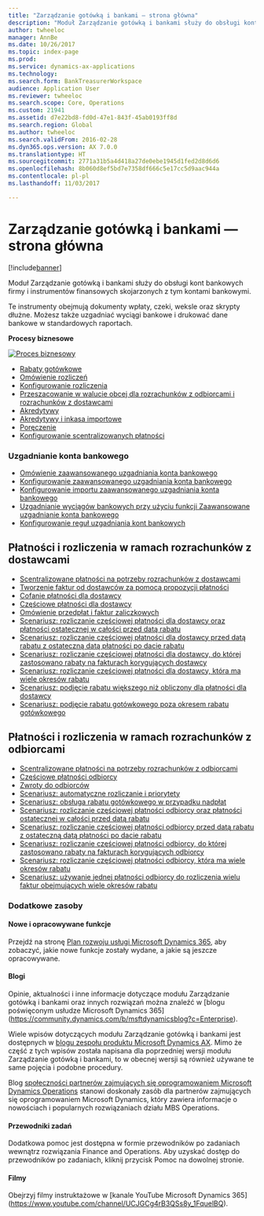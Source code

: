 ```yaml
---
title: "Zarządzanie gotówką i bankami — strona główna"
description: "Moduł Zarządzanie gotówką i bankami służy do obsługi kont bankowych firmy i instrumentów finansowych skojarzonych z tym kontami bankowymi."
author: twheeloc
manager: AnnBe
ms.date: 10/26/2017
ms.topic: index-page
ms.prod: 
ms.service: dynamics-ax-applications
ms.technology: 
ms.search.form: BankTreasurerWorkspace
audience: Application User
ms.reviewer: twheeloc
ms.search.scope: Core, Operations
ms.custom: 21941
ms.assetid: d7e22bd8-fd0d-47e1-843f-45ab0193ff8d
ms.search.region: Global
ms.author: twheeloc
ms.search.validFrom: 2016-02-28
ms.dyn365.ops.version: AX 7.0.0
ms.translationtype: HT
ms.sourcegitcommit: 2771a31b5a4d418a27de0ebe1945d1fed2d8d6d6
ms.openlocfilehash: 8b060d8ef5bd7e7358df666c5e17cc5d9aac944a
ms.contentlocale: pl-pl
ms.lasthandoff: 11/03/2017

---
```


# <a name="cash-and-bank-management-home-page"></a>Zarządzanie gotówką i bankami — strona główna

[!include[banner](../includes/banner.md)]

Moduł Zarządzanie gotówką i bankami służy do obsługi kont bankowych firmy i instrumentów finansowych skojarzonych z tym kontami bankowymi. 

Te instrumenty obejmują dokumenty wpłaty, czeki, weksle oraz skrypty dłużne. Możesz także uzgadniać wyciągi bankowe i drukować dane bankowe w standardowych raportach.

**Procesy biznesowe**

[![Proces biznesowy](./media/Cash-process.PNG)](./media/Cash-process.PNG)

-   [Rabaty gotówkowe](cash-discounts.md)
-   [Omówienie rozliczeń](settlement-overview.md)
-   [Konfigurowanie rozliczenia](configure-settlement.md)
-   [Przeszacowanie w walucie obcej dla rozrachunków z odbiorcami i rozrachunków z dostawcami](foreign-currency-revaluation-accounts-payable-accounts-receivable.md)
-   [Akredytywy](letters-of-credit.md)
-   [Akredytywy i inkasa importowe](letters-of-credit-import-collections.md)
-   [Poręczenie](letters-of-guarantee.md)
-   [Konfigurowanie scentralizowanych płatności](set-up-centralized-payments.md)

### <a name="bank-reconciliation"></a>Uzgadnianie konta bankowego

-   [Omówienie zaawansowanego uzgadniania konta bankowego](advanced-bank-reconciliation-overview.md)
-   [Konfigurowanie zaawansowanego uzgadniania konta bankowego](configure-advanced-bank-reconciliation.md)
-   [Konfigurowanie importu zaawansowanego uzgadniania konta bankowego](set-up-advanced-bank-reconciliation-import-process.md)
-   [Uzgadnianie wyciągów bankowych przy użyciu funkcji Zaawansowane uzgadnianie konta bankowego](reconcile-bank-statements-advanced-bank-reconciliation.md)
-   [Konfigurowanie reguł uzgadniania kont bankowych](set-up-bank-reconciliation-matching-rules.md)


## <a name="accounts-payable-payments-and-settlements"></a>Płatności i rozliczenia w ramach rozrachunków z dostawcami
-   [Scentralizowane płatności na potrzeby rozrachunków z dostawcami](../accounts-payable/centralized-payments-accounts-payable.md)
-   [Tworzenie faktur od dostawców za pomocą propozycji płatności](../accounts-payable/create-vendor-payments-payment-proposal.md)
-   [Cofanie płatności dla dostawcy](../accounts-payable/reverse-vendor-payment.md)
-   [Częściowe płatności dla dostawcy](../accounts-payable/vendor-payments-partial-amount.md)
-   [Omówienie przedpłat i faktur zaliczkowych](../accounts-payable/prepayments-invoices-vs-prepayments.md)
-   [Scenariusz: rozliczanie częściowej płatności dla dostawcy oraz płatności ostatecznej w całości przed datą rabatu](../accounts-payable/settle-partial-vendor-payment-or-final-payment-before-discount.md)
-   [Scenariusz: rozliczanie częściowej płatności dla dostawcy przed datą rabatu z ostateczną datą płatności po dacie rabatu](../accounts-payable/settle-partial-vendor-payment-before-discount-or-final-payment-after.md)
-   [Scenariusz: rozliczanie częściowej płatności dla dostawcy, do której zastosowano rabaty na fakturach korygujących dostawcy](../accounts-payable/settle-partial-vendor-payment-discounts-vendor-credit-notes.md)
-   [Scenariusz: rozliczanie częściowej płatności dla dostawcy, która ma wiele okresów rabatu](../accounts-payable/settle-partial-vendor-payment-multiple-discount-periods.md)
-   [Scenariusz: podjęcie rabatu większego niż obliczony dla płatności dla dostawcy](../accounts-payable/take-discount-more-calculated-discount-vendor-payment.md)
-   [Scenariusz: podjęcie rabatu gotówkowego poza okresem rabatu gotówkowego](../accounts-payable/take-cash-discount-outside-cash-discount-timeframe.md)

## <a name="accounts-receivable-payments-and-settlements"></a>Płatności i rozliczenia w ramach rozrachunków z odbiorcami
-   [Scentralizowane płatności na potrzeby rozrachunków z odbiorcami](../accounts-receivable/centralized-payments-accounts-receivable.md)
-   [Częściowe płatności odbiorcy](../accounts-receivable/customer-payments-partial-amount.md)
-   [Zwroty do odbiorców](../accounts-receivable/reimburse-customers.md)
-   [Scenariusz: automatyczne rozliczanie i priorytety](../accounts-receivable/automatic-settlement-prioritization.md)
-   [Scenariusz: obsługa rabatu gotówkowego w przypadku nadpłat](../cash-bank-management/cash-discount-handling-overpayments.md)
-   [Scenariusz: rozliczanie częściowej płatności odbiorcy oraz płatności ostatecznej w całości przed datą rabatu](../accounts-payable/settle-partial-customer-payment-or-final-payment-before-discount.md)
-   [Scenariusz: rozliczanie częściowej płatności odbiorcy przed datą rabatu z ostateczną datą płatności po dacie rabatu](../accounts-receivable/settle-partial-customer-payment-before-discount-or-final-payment-after.md)
-   [Scenariusz: rozliczanie częściowej płatności odbiorcy, do której zastosowano rabaty na fakturach korygujących odbiorcy](../accounts-receivable/settle-partial-customer-payment-discounts-credit-notes.md)
-   [Scenariusz: rozliczanie częściowej płatności odbiorcy, która ma wiele okresów rabatu](../accounts-receivable/settle-partial-customer-payment-multiple-discount-periods.md)
-   [Scenariusz: używanie jednej płatności odbiorcy do rozliczenia wielu faktur obejmujących wiele okresów rabatu](../accounts-receivable/customer-payment-settle-multiple-invoices-multiple-discount-periods.md)



### <a name="additional-resources"></a>Dodatkowe zasoby

#### <a name="whats-new-and-in-development"></a>Nowe i opracowywane funkcje

Przejdź na stronę [Plan rozwoju usługi Microsoft Dynamics 365](https://roadmap.dynamics.com/), aby zobaczyć, jakie nowe funkcje zostały wydane, a jakie są jeszcze opracowywane. 

#### <a name="blogs"></a>Blogi

Opinie, aktualności i inne informacje dotyczące modułu Zarządzanie gotówką i bankami oraz innych rozwiązań można znaleźć w [blogu poświęconym usłudze Microsoft Dynamics 365] (https://community.dynamics.com/b/msftdynamicsblog?c=Enterprise).

Wiele wpisów dotyczących modułu Zarządzanie gotówką i bankami jest dostępnych w [blogu zespołu produktu Microsoft Dynamics AX](https://blogs.msdn.microsoft.com/dax/). Mimo że część z tych wpisów została napisana dla poprzedniej wersji modułu Zarządzanie gotówką i bankami, to w obecnej wersji są również używane te same pojęcia i podobne procedury.

Blog [społeczności partnerów zajmujących się oprogramowaniem Microsoft Dynamics Operations](https://community.dynamics.com/partner/b/operationspartnercommunityblog) stanowi doskonały zasób dla partnerów zajmujących się oprogramowaniem Microsoft Dynamics, który zawiera informacje o nowościach i popularnych rozwiązaniach działu MBS Operations.

#### <a name="task-guides"></a>Przewodniki zadań
Dodatkowa pomoc jest dostępna w formie przewodników po zadaniach wewnątrz rozwiązania Finance and Operations. Aby uzyskać dostęp do przewodników po zadaniach, kliknij przycisk Pomoc na dowolnej stronie.

#### <a name="videos"></a>Filmy

Obejrzyj filmy instruktażowe w [kanale YouTube Microsoft Dynamics 365] (https://www.youtube.com/channel/UCJGCg4rB3QSs8y_1FquelBQ).


